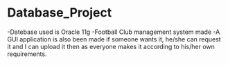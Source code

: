 # Database_Project
 -Datebase used is Oracle 11g
 -Football Club management system made
 -A GUI application is also been made if someone wants it, he/she can request it and I can upload it then as everyone makes it according     to his/her own requirements. 
 
